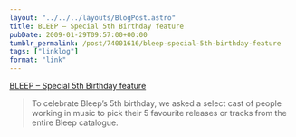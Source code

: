 ```yaml
---
layout: "../../../layouts/BlogPost.astro"
title: BLEEP – Special 5th Birthday feature
pubDate: 2009-01-29T09:57:00+00:00
tumblr_permalink: /post/74001616/bleep-special-5th-birthday-feature
tags: ["linklog"]
format: "link"
---
```


[BLEEP &#8211; Special 5th Birthday feature][1]

> To celebrate Bleep&rsquo;s 5th birthday, we asked a select cast of people working in music to pick their 5 favourite releases or tracks from the entire Bleep catalogue.

[1]: http://beta.bleep.com/index.php?page=dynamic&module=birthdayfeature
